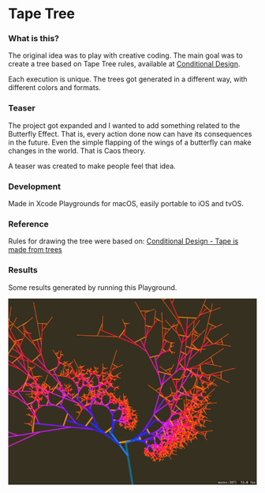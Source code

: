 # Tape Tree
### What is this?

The original idea was to play with creative coding. The main goal was to create a tree based on Tape Tree rules, available at [Conditional Design](https://conditionaldesign.org/workshops/tape-is-made-from-trees/).

Each execution is unique. The trees got generated in a different way, with different colors and formats.

### Teaser

The project got expanded and I wanted to add something related to the Butterfly Effect. That is, every action done now can have its consequences in the future. Even the simple flapping of the wings of a butterfly can make changes in the world. That is Caos theory.

A teaser was created to make people feel that idea.

### Development

Made in Xcode Playgrounds for macOS, easily portable to iOS and tvOS.

### Reference
Rules for drawing the tree were based on:
[Conditional Design - Tape is made from trees](https://conditionaldesign.org/workshops/tape-is-made-from-trees/)

### Results
Some results generated by running this Playground.

![Tree 01](https://raw.githubusercontent.com/adilsontavares/tape-tree/master/output/tree01.png)

